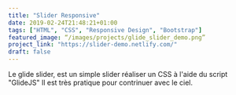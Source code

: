 ```yaml
---
title: "Slider Responsive"
date: 2019-02-24T21:48:21+01:00
tags: ["HTML", "CSS", "Responsive Design", "Bootstrap"]
featured_image: “/images/projects/glide_slider_demo.png”
project_link: "https://slider-demo.netlify.com/"
draft: false
---
```


Le glide slider, est un simple slider réaliser un CSS à l'aide du script "GlideJS" Il est très pratique pour contrinuer avec le ciel.